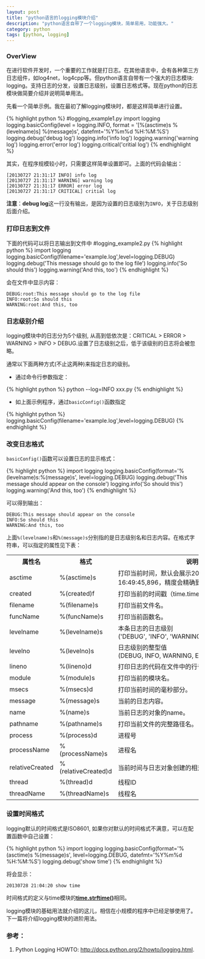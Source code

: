 ```yaml
---
layout: post
title: "python语言的logging模块介绍"
description: "python语言自带了一个logging模块，简单易用，功能强大。"
category: python
tags: [python, logging]
---
```


### OverView

在进行软件开发时，一个重要的工作就是打日志。在其他语言中，会有各种第三方日志组件，如log4net，log4cpp等。但python语言自带有一个强大的日志模块: logging。支持日志的分发，设置日志级别，设置日志格式等。现在python的日志模块做简要介绍并说明简单用法。

先看一个简单示例。我在最初了解logging模块时，都是这样简单进行设置。

{% highlight python %}
#logging_example1.py
import logging
logging.basicConfig(level = logging.INFO, format = '[%(asctime)s %(levelname)s] %(message)s', datefmt='%Y%m%d %H:%M:%S')
logging.debug('debug log')
logging.info('info log')
logging.warning('warning log')
logging.error('error log')
logging.critical('critial log')
{% endhighlight %}

其实，在程序规模较小时，只需要这样简单设置即可。上面的代码会输出：

	[20130727 21:31:17 INFO] info log
	[20130727 21:31:17 WARNING] warning log
	[20130727 21:31:17 ERROR] error log
	[20130727 21:31:17 CRITICAL] critial log

**注意**：**debug log**这一行没有输出，是因为设置的日志级别为`INFO`，关于日志级别后面介绍。

<!-- more -->

### 打印日志到文件

下面的代码可以将日志输出到文件中
#logging_example2.py
{% highlight python %}
import logging
logging.basicConfig(filename='example.log',level=logging.DEBUG)
logging.debug('This message should go to the log file')
logging.info('So should this')
logging.warning('And this, too')
{% endhighlight %}

会在文件中显示内容：

	DEBUG:root:This message should go to the log file
	INFO:root:So should this
	WARNING:root:And this, too

### 日志级别介绍

logging模块中的日志分为5个级别, 从高到低依次是：CRITICAL > ERROR > WARNING > INFO > DEBUG.设置了日志级别之后，低于该级别的日志将会被忽略。

通常以下面两种方式(不止这两种)来指定日志的级别。

* 通过命令行参数指定：

{% highlight python %}
python --log=INFO xxx.py
{% endhighlight %}

* 如上面示例程序，通过`basicConfig()`函数指定

{% highlight python %}
logging.basicConfig(filename='example.log',level=logging.DEBUG)
{% endhighlight %}

### 改变日志格式

`basicConfig()`函数可以设置日志的显示格式：

{% highlight python %}
import logging
logging.basicConfig(format='%(levelname)s:%(message)s', level=logging.DEBUG)
logging.debug('This message should appear on the console')
logging.info('So should this')
logging.warning('And this, too')
{% endhighlight %}

可以得到输出：

	DEBUG:This message should appear on the console
	INFO:So should this
	WARNING:And this, too

上面`%(levelname)s`和`%(message)s`分别指的是日志级别名和日志内容。在格式字符串，可以指定的属性见下表：

<table>
   <tr>
      <th>属性名</th>
      <th>格式</th>
      <th>说明</th>
   </tr>
   <tr>
      <td>asctime</td>
      <td>%(asctime)s</td>
      <td>打印当前时间，默认会展示2003-07-08 16:49:45,896，精度会精确到千分之一秒。</td>
   </tr>
   <tr>
      <td>created</td>
      <td>%(created)f</td>
      <td>打印当前的时间戳（time.time()函数的返回值）</td>
   </tr>
   <tr>
      <td>filename</td>
      <td>%(filename)s</td>
      <td>打印当前文件名。</td>
   </tr>
   <tr>
      <td>funcName</td>
      <td>%(funcName)s</td>
      <td>打印当前函数名。</td>
   </tr>
   <tr>
      <td>levelname</td>
      <td>%(levelname)s</td>
      <td>本条日志的日志级别 ('DEBUG',&#160;'INFO',&#160;'WARNING',&#160;'ERROR','CRITICAL').</td>
   </tr>
   <tr>
      <td>levelno</td>
      <td>%(levelno)s</td>
      <td>日志级别的整型值 (DEBUG,&#160;INFO,&#160;WARNING,&#160;ERROR,CRITICAL).</td>
   </tr>
   <tr>
      <td>lineno</td>
      <td>%(lineno)d</td>
      <td>打印日志的代码在文件中的行号 (if available).</td>
   </tr>
   <tr>
      <td>module</td>
      <td>%(module)s</td>
      <td>打印当前的模块名。</td>
   </tr>
   <tr>
      <td>msecs</td>
      <td>%(msecs)d</td>
      <td>打印当前时间的毫秒部分。</td>
   </tr>
   <tr>
      <td>message</td>
      <td>%(message)s</td>
      <td>当前的日志内容。</td>
   </tr>
   <tr>
      <td>name</td>
      <td>%(name)s</td>
      <td>当前日志的对象的name。</td>
   </tr>
   <tr>
      <td>pathname</td>
      <td>%(pathname)s</td>
      <td>打印当前文件的完整路径名。</td>
   </tr>
   <tr>
      <td>process</td>
      <td>%(process)d</td>
      <td>进程号</td>
   </tr>
   <tr>
      <td>processName</td>
      <td>%(processName)s</td>
      <td>进程名</td>
   </tr>
   <tr>
      <td>relativeCreated</td>
      <td>%(relativeCreated)d</td>
      <td>当前时间与日志对象创建的相对时间，显示为毫秒值</td>
   </tr>
   <tr>
      <td>thread</td>
      <td>%(thread)d</td>
      <td>线程ID</td>
   </tr>
   <tr>
      <td>threadName</td>
      <td>%(threadName)s</td>
      <td>线程名</td>
   </tr>
</table>

### 设置时间格式

logging默认的时间格式是ISO8601, 如果你对默认的时间格式不满意，可以在配置函数中自己设置：

{% highlight python %}
import logging
logging.basicConfig(format='%(asctime)s %(message)s', level=logging.DEBUG, datefmt='%Y%m%d %H:%M:%S')
logging.debug('show time')
{% endhighlight %}

将会显示：

	20130728 21:04:20 show time

时间格式的定义与time模块的[**time.strftime()**](http://docs.python.org/2/library/time.html#time.strftime)相同。

logging模块的基础用法就介绍的这儿，相信在小规模的程序中已经足够使用了。下一篇将介绍logging模块的进阶用法。

### 参考：

1. Python Logging HOWTO: <http://docs.python.org/2/howto/logging.html>.
